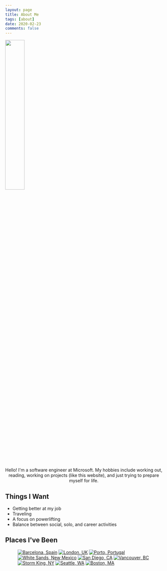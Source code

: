 ```yaml
---
layout: page
title: About Me
tags: [about]
date: 2020-02-23
comments: false
---
```


<img src="https://user-images.githubusercontent.com/7410287/75633425-764c2300-5bb9-11ea-9af4-c55ed85ec96b.jpg" style="width:35%;height:35%;">
<center>Hello! I'm a software engineer at Microsoft. My hobbies include working out, reading, working on projects (like this website), and just trying to prepare myself for life.</center>

## Things I Want
* Getting better at my job
* Traveling
* A focus on powerlifting
* Balance between social, solo, and career activities

## Places I've Been

<figure class="third">
	<a href="https://user-images.githubusercontent.com/7410287/75507812-fd6d8100-5996-11ea-85f2-d7fd6dd36271.jpg"><img src="https://user-images.githubusercontent.com/7410287/75507812-fd6d8100-5996-11ea-85f2-d7fd6dd36271.jpg" title="Barcelona, Spain"></a>
	<a href="https://user-images.githubusercontent.com/7410287/75507820-04948f00-5997-11ea-9615-3af17363e6a0.jpg"><img src="https://user-images.githubusercontent.com/7410287/75507820-04948f00-5997-11ea-9615-3af17363e6a0.jpg" title="London, UK"></a>
	<a href="https://user-images.githubusercontent.com/7410287/75507824-065e5280-5997-11ea-9ec5-98b00f9d82d8.jpg"><img src="https://user-images.githubusercontent.com/7410287/75507824-065e5280-5997-11ea-9ec5-98b00f9d82d8.jpg" title="Porto, Portugal"></a>
    <a href="https://user-images.githubusercontent.com/7410287/75507822-052d2580-5997-11ea-83df-244993ce5a05.jpg"><img src="https://user-images.githubusercontent.com/7410287/75507822-052d2580-5997-11ea-83df-244993ce5a05.jpg" title="White Sands, New Mexico"></a>
    <a href="https://user-images.githubusercontent.com/7410287/75507826-08281600-5997-11ea-8f51-e91c4b3ae349.jpg"><img src="https://user-images.githubusercontent.com/7410287/75507826-08281600-5997-11ea-8f51-e91c4b3ae349.jpg" title="San Diego, CA"></a>
    <a href="https://user-images.githubusercontent.com/7410287/75507828-09594300-5997-11ea-9234-d4c97b5f7699.jpg"><img src="https://user-images.githubusercontent.com/7410287/75507828-09594300-5997-11ea-9234-d4c97b5f7699.jpg" title="Vancouver, BC"></a>
    <a href="https://user-images.githubusercontent.com/7410287/75507827-08c0ac80-5997-11ea-8fee-f5d3cdac78f5.jpg"><img src="https://user-images.githubusercontent.com/7410287/75507827-08c0ac80-5997-11ea-8fee-f5d3cdac78f5.jpg" title="Storm King, NY"></a>
    <a href="https://user-images.githubusercontent.com/7410287/75618729-45bba900-5b27-11ea-9ac5-8632aa86e347.jpg"><img src="https://user-images.githubusercontent.com/7410287/75618729-45bba900-5b27-11ea-9ac5-8632aa86e347.jpg" title="Seattle, WA"></a>
    <a href="https://user-images.githubusercontent.com/7410287/75507818-02cacb80-5997-11ea-8a80-d695f3457c01.jpg"><img src="https://user-images.githubusercontent.com/7410287/75507818-02cacb80-5997-11ea-8a80-d695f3457c01.jpg" title="Boston, MA"></a>
</figure>